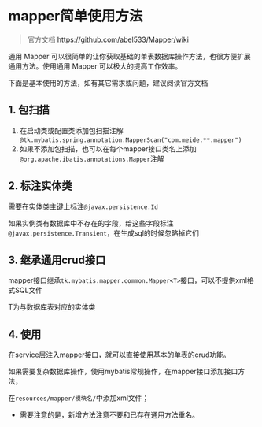 # mapper简单使用方法

> 官方文档 https://github.com/abel533/Mapper/wiki

通用 Mapper 可以很简单的让你获取基础的单表数据库操作方法，也很方便扩展通用方法。使用通用 Mapper 可以极大的提高工作效率。

下面是基本使用的方法，如有其它需求或问题，建议阅读官方文档

## 1. 包扫描

1. 在启动类或配置类添加包扫描注解`@tk.mybatis.spring.annotation.MapperScan("com.meide.**.mapper")`
2. 如果不添加包扫描，也可以在每个mapper接口类名上添加`@org.apache.ibatis.annotations.Mapper`注解

## 2. 标注实体类

需要在实体类主键上标注`@javax.persistence.Id`

如果实例类有数据库中不存在的字段，给这些字段标注`@javax.persistence.Transient`，在生成sql的时候忽略掉它们


## 3. 继承通用crud接口

mapper接口继承`tk.mybatis.mapper.common.Mapper<T>`接口，可以不提供xml格式SQL文件

T为与数据库表对应的实体类

## 4. 使用

在service层注入mapper接口，就可以直接使用基本的单表的crud功能。

如果需要复杂数据库操作，使用mybatis常规操作，在mapper接口添加接口方法，

在`resources/mapper/模块名/`中添加xml文件；

- 需要注意的是，新增方法注意不要和已存在通用方法重名。